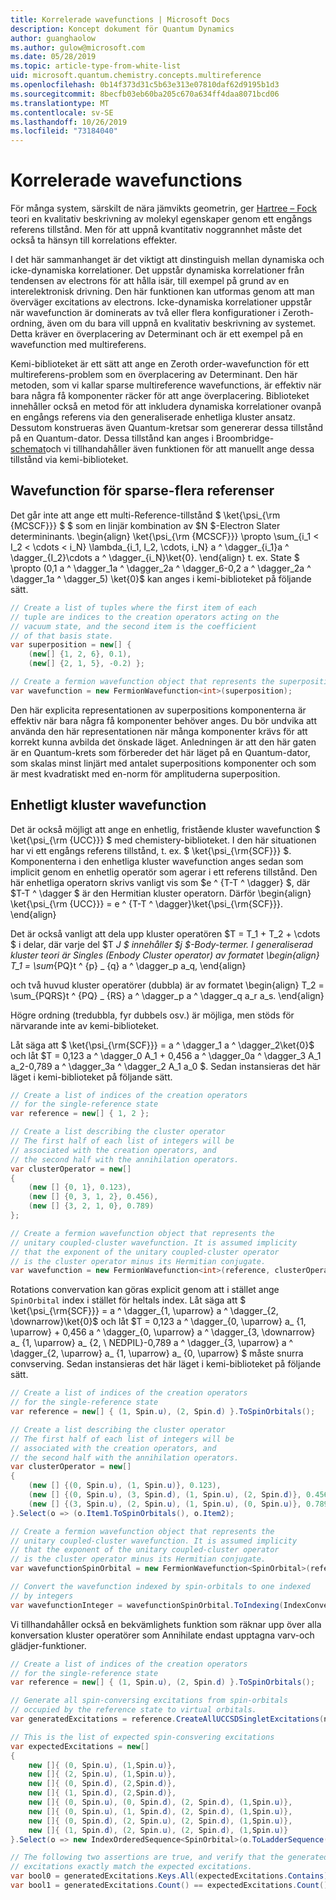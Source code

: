 ```yaml
---
title: Korrelerade wavefunctions | Microsoft Docs
description: Koncept dokument för Quantum Dynamics
author: guanghaolow
ms.author: gulow@microsoft.com
ms.date: 05/28/2019
ms.topic: article-type-from-white-list
uid: microsoft.quantum.chemistry.concepts.multireference
ms.openlocfilehash: 0b14f373d31c5b63e313e07810daf62d9195b1d3
ms.sourcegitcommit: 8becfb03eb60ba205c670a634ff4daa8071bcd06
ms.translationtype: MT
ms.contentlocale: sv-SE
ms.lasthandoff: 10/26/2019
ms.locfileid: "73184040"
---
```

# <a name="correlated-wavefunctions"></a>Korrelerade wavefunctions

För många system, särskilt de nära jämvikts geometrin, ger [Hartree – Fock](xref:microsoft.quantum.chemistry.concepts.hartreefock) teori en kvalitativ beskrivning av molekyl egenskaper genom ett engångs referens tillstånd. Men för att uppnå kvantitativ noggrannhet måste det också ta hänsyn till korrelations effekter. 

I det här sammanhanget är det viktigt att dinstinguish mellan dynamiska och icke-dynamiska korrelationer.
Det uppstår dynamiska korrelationer från tendensen av electrons för att hålla isär, till exempel på grund av en interelektronisk drivning. Den här funktionen kan utformas genom att man överväger excitations av electrons. Icke-dynamiska korrelationer uppstår när wavefunction är dominerats av två eller flera konfigurationer i Zeroth-ordning, även om du bara vill uppnå en kvalitativ beskrivning av systemet.
Detta kräver en överplacering av Determinant och är ett exempel på en wavefunction med multireferens.

Kemi-biblioteket är ett sätt att ange en Zeroth order-wavefunction för ett multireferens-problem som en överplacering av Determinant. Den här metoden, som vi kallar sparse multireference wavefunctions, är effektiv när bara några få komponenter räcker för att ange överplacering. Biblioteket innehåller också en metod för att inkludera dynamiska korrelationer ovanpå en engångs referens via den generaliserade enhetliga kluster ansatz. Dessutom konstrueras även Quantum-kretsar som genererar dessa tillstånd på en Quantum-dator. Dessa tillstånd kan anges i Broombridge- [schemat](xref:microsoft.quantum.libraries.chemistry.schema.broombridge)och vi tillhandahåller även funktionen för att manuellt ange dessa tillstånd via kemi-biblioteket.

## <a name="sparse-multi-reference-wavefunction"></a>Wavefunction för sparse-flera referenser
Det går inte att ange ett multi-Reference-tillstånd $ \ket{\psi_{\rm {MCSCF}}} $ $ som en linjär kombination av $N $-Electron Slater determininants.
\begin{align} \ket{\psi_{\rm {MCSCF}}} \propto \sum_{i_1 < I_2 < \cdots < i_N} \lambda_{i_1, I_2, \cdots, i_N} a ^ \dagger_{i_1}a ^ \dagger_{I_2}\cdots a ^ \dagger_{i_N}\ket{0}.
\end{align} t. ex. State $ \propto (0,1 a ^ \dagger_1a ^ \dagger_2a ^ \dagger_6-0,2 a ^ \dagger_2a ^ \dagger_1a ^ \dagger_5) \ket{0}$ kan anges i kemi-biblioteket på följande sätt.
```csharp
// Create a list of tuples where the first item of each 
// tuple are indices to the creation operators acting on the
// vacuum state, and the second item is the coefficient
// of that basis state.
var superposition = new[] {
    (new[] {1, 2, 6}, 0.1),
    (new[] {2, 1, 5}, -0.2) };

// Create a fermion wavefunction object that represents the superposition.
var wavefunction = new FermionWavefunction<int>(superposition);
```
Den här explicita representationen av superpositions komponenterna är effektiv när bara några få komponenter behöver anges. Du bör undvika att använda den här representationen när många komponenter krävs för att korrekt kunna avbilda det önskade läget. Anledningen är att den här gaten är en Quantum-krets som förbereder det här läget på en Quantum-dator, som skalas minst linjärt med antalet superpositions komponenter och som är mest kvadratiskt med en-norm för amplituderna superposition.

## <a name="unitary-coupled-cluster-wavefunction"></a>Enhetligt kluster wavefunction
Det är också möjligt att ange en enhetlig, fristående kluster wavefunction $ \ket{\psi_{\rm {UCC}}} $ med chemistery-biblioteket. I den här situationen har vi ett engångs referens tillstånd, t. ex. $ \ket{\psi_{\rm{SCF}}} $. Komponenterna i den enhetliga kluster wavefunction anges sedan som implicit genom en enhetlig operatör som agerar i ett referens tillstånd.
Den här enhetliga operatorn skrivs vanligt vis som $e ^ {T-T ^ \dagger} $, där $T-T ^ \dagger $ är den Hermitian kluster operatorn. Därför \begin{align} \ket{\psi_{\rm {UCC}}} = e ^ {T-T ^ \dagger}\ket{\psi_{\rm{SCF}}}.
\end{align}

Det är också vanligt att dela upp kluster operatören $T = T_1 + T_2 + \cdots $ i delar, där varje del $T _J $ innehåller $j $-Body-termer. I generaliserad kluster teori är Singles (Enbody Cluster operator) av formatet \begin{align} T_1 = \sum_{PQ}t ^ {p} _ {q} a ^ \dagger_p a_q, \end{align}

och två huvud kluster operatörer (dubbla) är av formatet \begin{align} T_2 = \sum_{PQRS}t ^ {PQ} _ {RS} a ^ \dagger_p a ^ \dagger_q a_r a_s.
\end{align}

Högre ordning (tredubbla, fyr dubbels osv.) är möjliga, men stöds för närvarande inte av kemi-biblioteket.

Låt säga att $ \ket{\psi_{\rm{SCF}}} = a ^ \dagger_1 a ^ \dagger_2\ket{0}$ och låt $T = 0,123 a ^ \dagger_0 A_1 + 0,456 a ^ \dagger_0a ^ \dagger_3 A_1 a_2-0,789 a ^ \dagger_3a ^ \dagger_2 A_1 a_0 $. Sedan instansieras det här läget i kemi-biblioteket på följande sätt.
```csharp
// Create a list of indices of the creation operators
// for the single-reference state
var reference = new[] { 1, 2 };

// Create a list describing the cluster operator
// The first half of each list of integers will be
// associated with the creation operators, and
// the second half with the annihilation operators.
var clusterOperator = new[]
{
    (new [] {0, 1}, 0.123),
    (new [] {0, 3, 1, 2}, 0.456),
    (new [] {3, 2, 1, 0}, 0.789)
};

// Create a fermion wavefunction object that represents the 
// unitary coupled-cluster wavefunction. It is assumed implicity
// that the exponent of the unitary coupled-cluster operator
// is the cluster operator minus its Hermitian conjugate.
var wavefunction = new FermionWavefunction<int>(reference, clusterOperator);
```

Rotations convervation kan göras explicit genom att i stället ange `SpinOrbital` index i stället för heltals index. Låt säga att $ \ket{\psi_{\rm{SCF}}} = a ^ \dagger_{1, \uparrow} a ^ \dagger_{2, \downarrow}\ket{0}$ och låt $T = 0,123 a ^ \dagger_{0, \uparrow} a_ {1, \uparrow} + 0,456 a ^ \dagger_{0, \uparrow} a ^ \dagger_{3, \downarrow} a_ {1, \uparrow} a_ {2, \ NEDPIL}-0,789 a ^ \dagger_{3, \uparrow} a ^ \dagger_{2, \uparrow} a_ {1, \uparrow} a_ {0, \uparrow} $ måste snurra convserving. Sedan instansieras det här läget i kemi-biblioteket på följande sätt.
```csharp
// Create a list of indices of the creation operators
// for the single-reference state
var reference = new[] { (1, Spin.u), (2, Spin.d) }.ToSpinOrbitals();

// Create a list describing the cluster operator
// The first half of each list of integers will be
// associated with the creation operators, and
// the second half with the annihilation operators.
var clusterOperator = new[]
{
    (new [] {(0, Spin.u), (1, Spin.u)}, 0.123),
    (new [] {(0, Spin.u), (3, Spin.d), (1, Spin.u), (2, Spin.d)}, 0.456),
    (new [] {(3, Spin.u), (2, Spin.u), (1, Spin.u), (0, Spin.u)}, 0.789)
}.Select(o => (o.Item1.ToSpinOrbitals(), o.Item2);

// Create a fermion wavefunction object that represents the 
// unitary coupled-cluster wavefunction. It is assumed implicity
// that the exponent of the unitary coupled-cluster operator
// is the cluster operator minus its Hermitian conjugate.
var wavefunctionSpinOrbital = new FermionWavefunction<SpinOrbital>(reference, clusterOperator);

// Convert the wavefunction indexed by spin-orbitals to one indexed
// by integers
var wavefunctionInteger = wavefunctionSpinOrbital.ToIndexing(IndexConvention.UpDown);
```

Vi tillhandahåller också en bekvämlighets funktion som räknar upp över alla konversation kluster operatörer som Annihilate endast upptagna varv-och glädjer-funktioner.
```csharp
// Create a list of indices of the creation operators
// for the single-reference state
var reference = new[] { (1, Spin.u), (2, Spin.d) }.ToSpinOrbitals();

// Generate all spin-conversing excitations from spin-orbitals 
// occupied by the reference state to virtual orbitals.
var generatedExcitations = reference.CreateAllUCCSDSingletExcitations(nOrbitals: 3).Excitations;

// This is the list of expected spin-consvering excitations
var expectedExcitations = new[]
{
    new []{ (0, Spin.u), (1,Spin.u)},
    new []{ (2, Spin.u), (1,Spin.u)},
    new []{ (0, Spin.d), (2,Spin.d)},
    new []{ (1, Spin.d), (2,Spin.d)},
    new []{ (0, Spin.u), (0, Spin.d), (2, Spin.d), (1,Spin.u)},
    new []{ (0, Spin.u), (1, Spin.d), (2, Spin.d), (1,Spin.u)},
    new []{ (0, Spin.d), (2, Spin.u), (2, Spin.d), (1,Spin.u)},
    new []{ (1, Spin.d), (2, Spin.u), (2, Spin.d), (1,Spin.u)}
}.Select(o => new IndexOrderedSequence<SpinOrbital>(o.ToLadderSequence()));

// The following two assertions are true, and verify that the generated 
// excitations exactly match the expected excitations.
var bool0 = generatedExcitations.Keys.All(expectedExcitations.Contains);
var bool1 = generatedExcitations.Count() == expectedExcitations.Count();
```